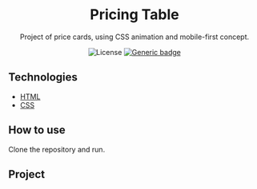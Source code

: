 <h1 align="center">Pricing Table</h1>
<p align="center">Project of price cards, using CSS animation and mobile-first concept.</p>

<div align="center">
  
  ![License](https://img.shields.io/github/license/mathvsk/todo-list.svg)
  [![Generic badge](https://img.shields.io/badge/status-in_progress-98c610.svg)](https://shields.io/)
</div>

## Technologies
+ [HTML](https://developer.mozilla.org/pt-BR/docs/Web/HTML)
+ [CSS](https://developer.mozilla.org/pt-BR/docs/Web/CSS)

## How to use
Clone the repository and run.


## Project
<img src=".github/project.gif" alt="">

